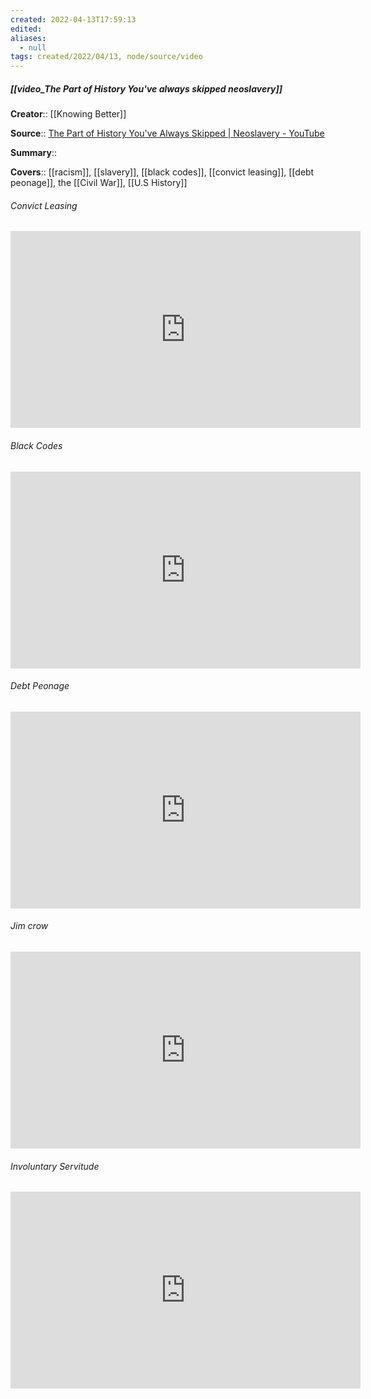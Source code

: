 ```yaml
---
created: 2022-04-13T17:59:13 
edited: 
aliases:
  - null
tags: created/2022/04/13, node/source/video
---
```


##### [[video_The Part of History You've always skipped neoslavery]]

**Creator**:: [[Knowing Better]]
 
**Source**:: [The Part of History You've Always Skipped | Neoslavery - YouTube](https://www.youtube.com/watch?v=j4kI2h3iotA)

**Summary**:: 

**Covers**:: [[racism]], [[slavery]], [[black codes]], [[convict leasing]], [[debt peonage]], the [[Civil War]], [[U.S History]]

###### Convict Leasing

<iframe width="560" height="315" src="https://www.youtube.com/embed/j4kI2h3iotA?start=2415" title="YouTube video player" frameborder="0" allow="accelerometer; autoplay; clipboard-write; encrypted-media; gyroscope; picture-in-picture" allowfullscreen></iframe>

###### Black Codes

<iframe width="560" height="315" src="https://www.youtube.com/embed/j4kI2h3iotA?start=2170" title="YouTube video player" frameborder="0" allow="accelerometer; autoplay; clipboard-write; encrypted-media; gyroscope; picture-in-picture" allowfullscreen></iframe>

###### Debt Peonage

<iframe width="560" height="315" src="https://www.youtube.com/embed/j4kI2h3iotA?start=2758" title="YouTube video player" frameborder="0" allow="accelerometer; autoplay; clipboard-write; encrypted-media; gyroscope; picture-in-picture" allowfullscreen></iframe>

###### Jim crow


<iframe width="560" height="315" src="https://www.youtube.com/embed/j4kI2h3iotA?start=3421" title="YouTube video player" frameborder="0" allow="accelerometer; autoplay; clipboard-write; encrypted-media; gyroscope; picture-in-picture" allowfullscreen></iframe>

###### Involuntary Servitude

<iframe width="560" height="315" src="https://www.youtube.com/embed/j4kI2h3iotA?start=3986" title="YouTube video player" frameborder="0" allow="accelerometer; autoplay; clipboard-write; encrypted-media; gyroscope; picture-in-picture" allowfullscreen></iframe>